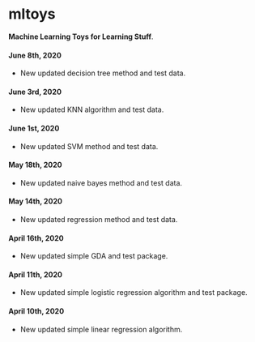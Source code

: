 # mltoys
**Machine Learning Toys for Learning Stuff**.

#### June 8th, 2020

- New updated decision tree method and test data.

#### June 3rd, 2020

- New updated KNN algorithm and test data.

#### June 1st, 2020

- New updated SVM method and test data.

#### May 18th, 2020

- New updated naive bayes method and test data.

#### May 14th, 2020

- New updated regression method and test data.

#### April 16th, 2020

- New updated simple GDA and test package.

#### April 11th, 2020

- New updated simple logistic regression algorithm and test package.

#### April 10th, 2020

- New updated simple linear regression algorithm.
